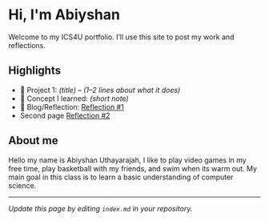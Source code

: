 # Hi, I'm Abiyshan
Welcome to my ICS4U portfolio. I’ll use this site to post my work and reflections.

## Highlights
- 🔧 Project 1: *(title)* – *(1–2 lines about what it does)*
- 🧠 Concept I learned: *(short note)*
- 📝 Blog/Reflection: [Reflection #1](./posts/first_reflection.md)
- Second page [Reflection #2](./posts/secondmd)

## About me
Hello my name is Abiyshan Uthayarajah, I like to play video games in my free time, play basketball with my friends, and swim when its warm out. My main goal in this class is to learn a basic understanding of computer science. 

---
*Update this page by editing `index.md` in your repository.*
